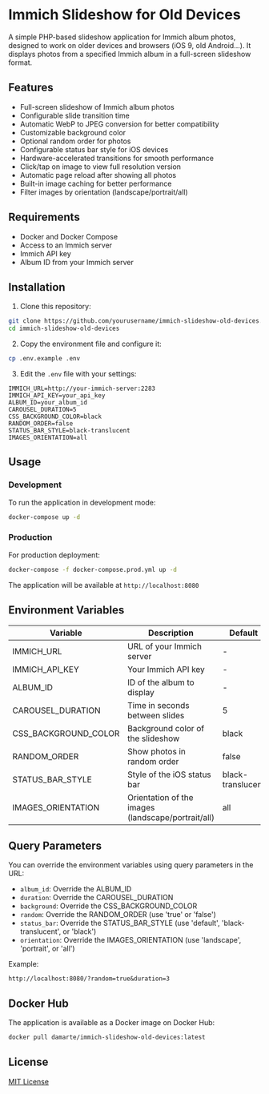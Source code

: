 # Immich Slideshow for Old Devices

A simple PHP-based slideshow application for Immich album photos, designed to work on older devices and browsers (iOS 9, old Android...). It displays photos from a specified Immich album in a full-screen slideshow format.

## Features

- Full-screen slideshow of Immich album photos
- Configurable slide transition time
- Automatic WebP to JPEG conversion for better compatibility
- Customizable background color
- Optional random order for photos
- Configurable status bar style for iOS devices
- Hardware-accelerated transitions for smooth performance
- Click/tap on image to view full resolution version
- Automatic page reload after showing all photos
- Built-in image caching for better performance
- Filter images by orientation (landscape/portrait/all)

## Requirements

- Docker and Docker Compose
- Access to an Immich server
- Immich API key
- Album ID from your Immich server

## Installation

1. Clone this repository:
```bash
git clone https://github.com/yourusername/immich-slideshow-old-devices.git
cd immich-slideshow-old-devices
```

2. Copy the environment file and configure it:
```bash
cp .env.example .env
```

3. Edit the `.env` file with your settings:
```env
IMMICH_URL=http://your-immich-server:2283
IMMICH_API_KEY=your_api_key
ALBUM_ID=your_album_id
CAROUSEL_DURATION=5
CSS_BACKGROUND_COLOR=black
RANDOM_ORDER=false
STATUS_BAR_STYLE=black-translucent
IMAGES_ORIENTATION=all
```

## Usage

### Development

To run the application in development mode:

```bash
docker-compose up -d
```

### Production

For production deployment:

```bash
docker-compose -f docker-compose.prod.yml up -d
```

The application will be available at `http://localhost:8080`

## Environment Variables

| Variable | Description | Default | Required |
|----------|------------|---------|----------|
| IMMICH_URL | URL of your Immich server | - | Yes |
| IMMICH_API_KEY | Your Immich API key | - | Yes |
| ALBUM_ID | ID of the album to display | - | Yes |
| CAROUSEL_DURATION | Time in seconds between slides | 5 | No |
| CSS_BACKGROUND_COLOR | Background color of the slideshow | black | No |
| RANDOM_ORDER | Show photos in random order | false | No |
| STATUS_BAR_STYLE | Style of the iOS status bar | black-translucent | No |
| IMAGES_ORIENTATION | Orientation of the images (landscape/portrait/all) | all | No |

## Query Parameters

You can override the environment variables using query parameters in the URL:

- `album_id`: Override the ALBUM_ID
- `duration`: Override the CAROUSEL_DURATION
- `background`: Override the CSS_BACKGROUND_COLOR
- `random`: Override the RANDOM_ORDER (use 'true' or 'false')
- `status_bar`: Override the STATUS_BAR_STYLE (use 'default', 'black-translucent', or 'black')
- `orientation`: Override the IMAGES_ORIENTATION (use 'landscape', 'portrait', or 'all')

Example:
```
http://localhost:8080/?random=true&duration=3
```

## Docker Hub

The application is available as a Docker image on Docker Hub:

```bash
docker pull damarte/immich-slideshow-old-devices:latest
```

## License

[MIT License](LICENSE)